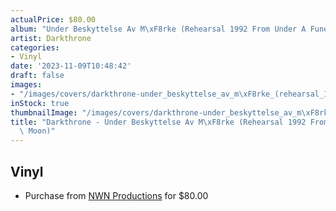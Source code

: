 ```yaml
---
actualPrice: $80.00
album: "Under Beskyttelse Av M\xF8rke (Rehearsal 1992 From Under A Funeral Moon)"
artist: Darkthrone
categories:
- Vinyl
date: '2023-11-09T10:48:42'
draft: false
images:
- "/images/covers/darkthrone-under_beskyttelse_av_m\xF8rke_(rehearsal_1992_from_under_a_funeral_moon).jpg"
inStock: true
thumbnailImage: "/images/covers/darkthrone-under_beskyttelse_av_m\xF8rke_(rehearsal_1992_from_under_a_funeral_moon)-thumb.jpg"
title: "Darkthrone - Under Beskyttelse Av M\xF8rke (Rehearsal 1992 From Under A Funeral\
  \ Moon)"
---
```


## Vinyl
* Purchase from [NWN Productions](http://shop.nwnprod.com/index.php?route=product/product&path=75&product_id=43125&sort=pd.name&order=ASC) for $80.00
